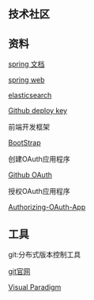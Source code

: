 ##  技术社区


##  资料
[spring 文档](https://spring.io/guides)

[spring web](https://spring.io/guides/gs/serving-web-content/)

[elasticsearch](https://elasticsearch.cn/explore)

[Github deploy key](https://developer.github.com/v3/guides/managing-deploy-keys/#deploy-keys)

前端开发框架

[BootStrap](https://v3.bootcss.com/getting-started/)

创建OAuth应用程序

[Github OAuth](https://developer.github.com/apps/building-oauth-apps/creating-an-oauth-app/)

授权OAuth应用程序

[Authorizing-OAuth-App](https://developer.github.com/apps/building-oauth-apps/authorizing-oauth-apps/#web-application-flow)

##  工具

git:分布式版本控制工具

[git官网](https://git-scm.com/)

[Visual Paradigm](https://www.visual-paradigm.com/cn/)